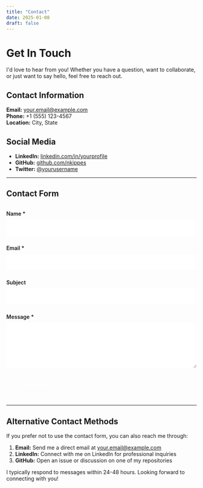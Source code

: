 ```yaml
---
title: "Contact"
date: 2025-01-08
draft: false
---
```


# Get In Touch

I'd love to hear from you! Whether you have a question, want to collaborate, or just want to say hello, feel free to reach out.

## Contact Information

**Email:** your.email@example.com  
**Phone:** +1 (555) 123-4567  
**Location:** City, State  

## Social Media

- **LinkedIn:** [linkedin.com/in/yourprofile](https://linkedin.com/in/yourprofile)
- **GitHub:** [github.com/nkippes](https://github.com/nkippes)
- **Twitter:** [@yourusername](https://twitter.com/yourusername)

---

## Contact Form

<form action="https://formspree.io/f/your-form-id" method="POST" class="contact-form">
  <div class="form-group">
    <label for="name">Name *</label>
    <input type="text" id="name" name="name" required>
  </div>
  
  <div class="form-group">
    <label for="email">Email *</label>
    <input type="email" id="email" name="email" required>
  </div>
  
  <div class="form-group">
    <label for="subject">Subject</label>
    <input type="text" id="subject" name="subject">
  </div>
  
  <div class="form-group">
    <label for="message">Message *</label>
    <textarea id="message" name="message" rows="5" required></textarea>
  </div>
  
  <button type="submit" class="submit-btn">Send Message</button>
</form>

<style>
.contact-form {
  max-width: 600px;
  margin: 2rem 0;
}

.form-group {
  margin-bottom: 1.5rem;
}

.form-group label {
  display: block;
  margin-bottom: 0.5rem;
  font-weight: 600;
  color: var(--primary);
}

.form-group input,
.form-group textarea {
  width: 100%;
  padding: 0.75rem;
  border: 2px solid var(--border);
  border-radius: 4px;
  font-size: 1rem;
  transition: border-color 0.3s ease;
}

.form-group input:focus,
.form-group textarea:focus {
  outline: none;
  border-color: var(--primary);
}

.submit-btn {
  background-color: var(--primary);
  color: white;
  padding: 0.75rem 2rem;
  border: none;
  border-radius: 4px;
  font-size: 1rem;
  cursor: pointer;
  transition: background-color 0.3s ease;
}

.submit-btn:hover {
  background-color: var(--primary-dark);
}

@media (max-width: 768px) {
  .contact-form {
    max-width: 100%;
  }
}
</style>

---

## Alternative Contact Methods

If you prefer not to use the contact form, you can also reach me through:

1. **Email:** Send me a direct email at your.email@example.com
2. **LinkedIn:** Connect with me on LinkedIn for professional inquiries
3. **GitHub:** Open an issue or discussion on one of my repositories

I typically respond to messages within 24-48 hours. Looking forward to connecting with you!

